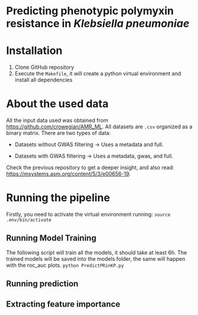 # Predicting phenotypic polymyxin resistance in *Klebsiella pneumoniae*

# Installation

1. Clone GitHub repository
2. Execute the `Makefile`, it will create a python virtual environment and install all dependencies

# About the used data

All the input data used was obtained from https://github.com/crowegian/AMR_ML. All datasets are `.csv` organized as a binary matrix.
There are two types of data:

- Datasets without GWAS filtering -> Uses a metadata and full.

- Datasets with GWAS filtering -> Uses a metadata, gwas, and full.

Check the previous repository to get a deeper insight, and also read: https://msystems.asm.org/content/5/3/e00656-19. 

# Running the pipeline

Firstly, you need to activate the virtual environment running:
`source .env/bin/activate`

## Running Model Training
The following script will train all the models, it should take at least 6h. The trained models will be saved into the models folder, the same will happen with the roc_auc plots. 
`python PredictPRinKP.py`

## Running prediction 

## Extracting feature importance
